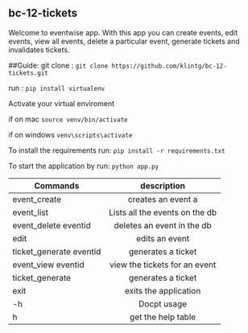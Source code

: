 ## bc-12-tickets

Welcome to eventwise app. With this app you can create events, edit events, view all events, 
delete a particular event, generate tickets and invalidates tickets.

##Guide:
git clone : `git clone https://github.com/klintg/bc-12-tickets.git`

run : `pip install virtualenv`

Activate your virtual enviroment

if on mac `source venv/bin/activate`

if on windows `venv\scripts\activate`

To install the requirements run: `pip install -r requirements.txt`

To start the application by run: `python app.py`


| Commands          | description        
| ----------------- |:------------------------------:|
| event_create             | creates an event a |
| event_list               | Lists all the events on the db  |
| event_delete  eventid    | deletes an event in the db      | 
| edit                     | edits an event                  |
| ticket_generate eventid  | generates a ticket              |
| event_view  eventid      | view the tickets for an event              |
| ticket_generate          | generates a ticket             |
| exit                     | exits the application           |
| -h                       | Docpt usage                     |
| h                        | get the help table              |

